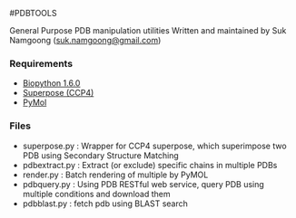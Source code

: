 #PDBTOOLS

General Purpose PDB manipulation utilities
Written and maintained by Suk Namgoong (suk.namgoong@gmail.com)

### Requirements

* [Biopython 1.6.0](https://github.com/biopython/biopython)
* [Superpose (CCP4)](http://www.ccp4.ac.uk/)
* [PyMol](http://www.pymol.org/)

### Files

* superpose.py : Wrapper for CCP4 superpose, which superimpose two PDB using Secondary Structure Matching
* pdbextract.py : Extract (or exclude) specific chains in multiple PDBs
* render.py : Batch rendering of multiple by PyMOL
* pdbquery.py : Using PDB RESTful web service, query PDB using multiple conditions and download them
* pdbblast.py : fetch pdb using BLAST search


